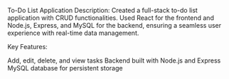 To-Do List Application
Description:
Created a full-stack to-do list application with CRUD functionalities. Used React for the frontend and Node.js, Express, and MySQL for the backend, ensuring a seamless user experience with real-time data management.

Key Features:

Add, edit, delete, and view tasks
Backend built with Node.js and Express
MySQL database for persistent storage
